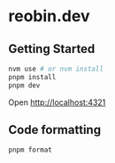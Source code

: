 # reobin.dev

## Getting Started

```bash
nvm use # or nvm install
pnpm install
pnpm dev
```

Open [http://localhost:4321](http://localhost:4321)

## Code formatting

```bash
pnpm format
```
